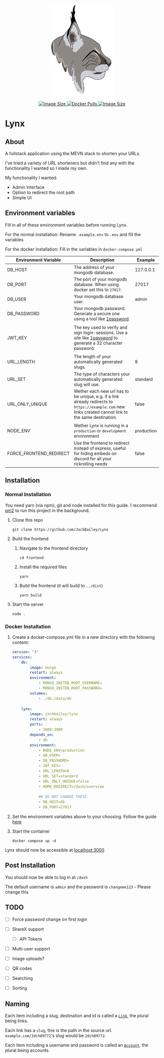 <p align="center">
<img alt="" src="frontend/public/logo.png" height="300px">
</p>
<p align="center">
<a href="https://hub.docker.com/r/jackbailey/lynx">
    <img alt="Image Size" src="https://img.shields.io/docker/image-size/jackbailey/lynx?label=Image%20Size">
</a>
<a href="https://hub.docker.com/r/jackbailey/lynx">
    <img alt="Docker Pulls" src="https://img.shields.io/docker/pulls/jackbailey/lynx?label=Docker%20Pulls">
</a>
<a href="https://github.com/JackBailey/Lynx">
    <img alt="Image Size" src="https://img.shields.io/github/license/jackbailey/lynx?label=License">
</a>
</p>

# Lynx

## About

A fullstack application using the MEVN stack to shorten your URLs.

I've tried a variety of URL shorteners but didn't find any with the functionality I wanted so I made my own.

My functionality I wanted:

-   Admin Interface
-   Option to redirect the root path
-   Simple UI

## Environment variables

Fill in all of these environment variables before running Lynx.

For the normal installation: Rename `.example.env` to `.env` and fill the variables

For the docker installation: Fill in the variables in `docker-compose.yml`

| Environment Variable | Description | Example |
| --- | --- | --- |
| DB_HOST | The address of your mongodb database. | 127.0.0.1 |
| DB_PORT | The port of your mongodb database. When using docker set this to `27017`. | 27017 |
| DB_USER | Your mongodb database user. | admin |
| DB_PASSWORD | Your mongodb password. Generate a secure one using a tool like [1password](https://1password.com/password-generator/). |  |
|  |
| JWT_KEY | The key used to verify and sign login-sessions. Use a site like [1password](https://1password.com/password-generator/) to generate a 32 character password. |  |
|  |
| URL_LENGTH | The length of your automatically generated slugs. | 8 |
| URL_SET | The type of characters your automatically generated slug will use. | standard |
| URL_ONLY_UNIQUE | Wether each new url has to be unique, e.g. if a link already redirects to `https://example.com` new links created cannot link to the same destination. | false |
|  |
| NODE_ENV | Wether Lynx is running in a `production` or `development` environment | production |
| FORCE_FRONTEND_REDIRECT | Use the frontend to redirect instead of express, useful for hiding embeds on discord for all your rickrolling needs | false |

## Installation

### Normal Installation

You need yarn (via npm), git and node installed for this guide. I recommend [pm2](https://www.npmjs.com/package/pm2) to run this project in the background.

1.  Clone this repo

    ```console
    git clone https://github.com/JackBailey/Lynx
    ```

2.  Build the frontend

    1.  Navigate to the frontend directory

        ```console
        cd frontend
        ```

    2.  Install the required files

        ```console
        yarn
        ```

    3.  Build the frontend (it will build to `../dist`)

        ```console
        yarn build
        ```

3.  Start the server

    ```js
    node .
    ```

### Docker Installation

1. Create a docker-compose.yml file in a new directory with the following content:

    ```yml
    version: "3"
    services:
        db:
            image: mongo
            restart: always
            environment:
                - MONGO_INITDB_ROOT_USERNAME=
                - MONGO_INITDB_ROOT_PASSWORD=
            volumes:
                - ./db:/data/db

        lynx:
            image: jackbailey/lynx
            restart: always
            ports:
                - 3000:3000
            depends_on:
                - db
            environment:
                - NODE_ENV=production
                - DB_USER=
                - DB_PASSWORD=
                - JWT_KEY=
                - URL_LENGTH=8
                - URL_SET=standard
                - URL_ONLY_UNIQUE=false
                - HOME_REDIRECT=/dash/overview

                ## DO NOT CHANGE THESE:
                - DB_HOST=db
                - DB_PORT=27017
    ```

2. Set the environment variables above to your choosing. Follow the guide [here](#environment-variables)

3. Start the container

    ```console
    docker compose up -d
    ```

Lynx should now be accessible at [localhost:3000](http://localhost:3000)

## Post Installation

You should now be able to log in at `/dash`

The default username is `admin` and the password is `changeme123` - Please change this

## TODO

-   [ ] Force password change on first login

-   [ ] ShareX support

    -   [ ] API Tokens

-   [ ] Multi-user support

-   [ ] Image uploads?

-   [ ] QR codes

-   [ ] Searching

-   [ ] Sorting

## Naming

Each item including a slug, destination and id is called a [`Link`](src/db/models/link.js), the plural being links.

Each link has a `slug`, this is the path in the source url. `example.com/2dch89772`'s slug would be `2dch89772`.

Each item including a username and password is called an [`Account`](src/db/models/account.js), the plural being accounts.
